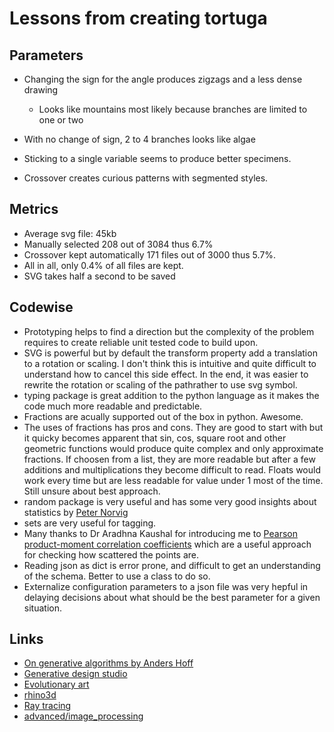 # Lessons from creating tortuga

## Parameters

* Changing the sign for the angle produces zigzags and a less dense drawing
  * Looks like mountains most likely because branches are limited to one or two

* With no change of sign, 2 to 4 branches looks like algae

* Sticking to a single variable seems to produce better specimens.

* Crossover creates curious patterns with segmented styles.

## Metrics

* Average svg file: 45kb
* Manually selected 208 out of 3084 thus 6.7%
* Crossover kept automatically 171 files out of 3000 thus 5.7%.
* All in all, only 0.4% of all files are kept.
* SVG takes half a second to be saved

## Codewise

* Prototyping helps to find a direction but the complexity of the problem requires to create reliable unit tested code to build upon.
* SVG is powerful but by default the transform property add a translation to a rotation or scaling. I don't think this is intuitive and quite difficult to understand how to cancel this side effect. In the end, it was easier to rewrite the rotation or scaling of the pathrather to use svg symbol.
* typing package is great addition to the python language as it makes the code much more readable and predictable.
* Fractions are acually supported out of the box in python. Awesome.
* The uses of fractions has pros and cons. They are good to start with but it quicky becomes apparent that sin, cos, square root and other geometric functions would produce quite complex and only approximate fractions. If choosen from a list, they are more readable but after a few additions and multiplications they become difficult to read. Floats would work every time but are less readable for value under 1 most of the time. Still unsure about best approach.
* random package is very useful and has some very good insights about statistics by [Peter Norvig](https://nbviewer.jupyter.org/url/norvig.com/ipython/Economics.ipynb)
* sets are very useful for tagging.
* Many thanks to Dr Aradhna Kaushal for introducing me to [Pearson product-moment correlation coefficients](https://numpy.org/doc/stable/reference/generated/numpy.corrcoef.html) which are a useful approach for checking how scattered the points are.
* Reading json as dict is error prone, and difficult to get an understanding of the schema. Better to use a class to do so.
* Externalize configuration parameters to a json file was very hepful in delaying decisions about what should be the best parameter for a given situation.


## Links
* [On generative algorithms by Anders Hoff](https://inconvergent.net/)
* [Generative design studio](https://n-e-r-v-o-u-s.com/)
* [Evolutionary art](https://en.wikipedia.org/wiki/Evolutionary_art)
* [rhino3d](https://developer.rhino3d.com/guides/rhinopython/primer-101/8-geometry/#81-the-opennurbs-kernel)
* [Ray tracing](https://www.scratchapixel.com/lessons/3d-basic-rendering/introduction-to-ray-tracing/implementing-the-raytracing-algorithm)
* [advanced/image_processing](https://scipy-lectures.org/advanced/image_processing/)
